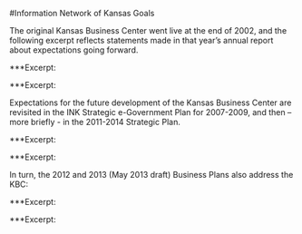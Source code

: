 #Information Network of Kansas Goals

The original Kansas Business Center went live at the end of 2002, and the following excerpt reflects statements made in that year’s annual report about expectations going forward.

***Excerpt:

***Excerpt:

Expectations for the future development of the Kansas Business Center are revisited in the INK Strategic e-Government Plan for 2007-2009, and then – more briefly - in the 2011-2014 Strategic Plan. 

***Excerpt:

***Excerpt:

In turn, the 2012 and 2013 (May 2013 draft) Business Plans also address the KBC:

***Excerpt:

***Excerpt:
